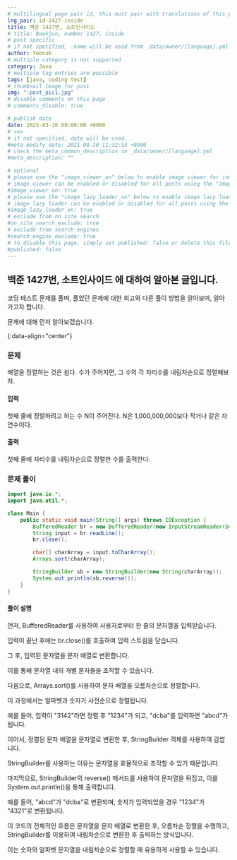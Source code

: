 ```yaml
---
# multilingual page pair id, this must pair with translations of this page. (This name must be unique)
lng_pair: id-1427-inside
title: 백준 1427번, 소트인사이드
# title: Baekjun, number 1427, inside
# post specific
# if not specified, .name will be used from _data/owner/[language].yml
author: Yeonuk
# multiple category is not supported
category: Java
# multiple tag entries are possible
tags: [java, coding test]
# thumbnail image for post
img: ":post_pic1.jpg"
# disable comments on this page
# comments_disable: true

# publish date
date: 2025-03-10 09:00:00 +0900
# seo
# if not specified, date will be used.
#meta_modify_date: 2021-08-10 11:32:53 +0900
# check the meta_common_description in _data/owner/[language].yml
#meta_description: ""

# optional
# please use the "image_viewer_on" below to enable image viewer for individual pages or posts (_posts/ or [language]/_posts folders).
# image viewer can be enabled or disabled for all posts using the "image_viewer_posts: true" setting in _data/conf/main.yml.
#image_viewer_on: true
# please use the "image_lazy_loader_on" below to enable image lazy loader for individual pages or posts (_posts/ or [language]/_posts folders).
# image lazy loader can be enabled or disabled for all posts using the "image_lazy_loader_posts: true" setting in _data/conf/main.yml.
#image_lazy_loader_on: true
# exclude from on site search
#on_site_search_exclude: true
# exclude from search engines
#search_engine_exclude: true
# to disable this page, simply set published: false or delete this file
#published: false
---
```


<!-- outline-start -->

## 백준 1427번, 소트인사이드 에 대하여 알아본 글입니다.

코딩 테스트 문제를 풀며, 풀었던 문제에 대한 회고와 다른 풀이 방법을 알아보며, 알아가고자 합니다.

문제에 대해 먼저 알아보겠습니다.

{:data-align="center"}

<!-- outline-end -->

### 문제

배열을 정렬하는 것은 쉽다. 수가 주어지면, 그 수의 각 자리수를 내림차순으로 정렬해보자.

#### 입력

첫째 줄에 정렬하려고 하는 수 N이 주어진다. N은 1,000,000,000보다 작거나 같은 자연수이다.

#### 출력

첫째 줄에 자리수를 내림차순으로 정렬한 수를 출력한다.

### 문제 풀이

```java
import java.io.*;
import java.util.*;

class Main {
    public static void main(String[] args) throws IOException {
        BufferedReader br = new BufferedReader(new InputStreamReader(System.in));
        String input = br.readLine();
        br.close();

        char[] charArray = input.toCharArray();
        Arrays.sort(charArray);

        StringBuilder sb = new StringBuilder(new String(charArray));
        System.out.println(sb.reverse());
    }
}
```

#### 풀이 설명

먼저, BufferedReader를 사용하여 사용자로부터 한 줄의 문자열을 입력받습니다.

입력이 끝난 후에는 br.close()를 호출하여 입력 스트림을 닫습니다.

그 후, 입력된 문자열을 문자 배열로 변환합니다.

이를 통해 문자열 내의 개별 문자들을 조작할 수 있습니다.

다음으로, Arrays.sort()를 사용하여 문자 배열을 오름차순으로 정렬합니다.

이 과정에서는 알파벳과 숫자가 사전순으로 정렬됩니다.

예를 들어, 입력이 "3142"라면 정렬 후 "1234"가 되고, "dcba"를 입력하면 "abcd"가 됩니다.

이어서, 정렬된 문자 배열을 문자열로 변환한 후, StringBuilder 객체를 사용하여 감쌉니다.

StringBuilder를 사용하는 이유는 문자열을 효율적으로 조작할 수 있기 때문입니다.

마지막으로, StringBuilder의 reverse() 메서드를 사용하여 문자열을 뒤집고, 이를 System.out.println()을 통해 출력합니다.

예를 들어, "abcd"가 "dcba"로 변환되며, 숫자가 입력되었을 경우 "1234"가 "4321"로 변환됩니다.

이 코드의 전체적인 흐름은 문자열을 문자 배열로 변환한 후, 오름차순 정렬을 수행하고, StringBuilder를 이용하여 내림차순으로 변환한 후 출력하는 방식입니다.

이는 숫자와 알파벳 문자열을 내림차순으로 정렬할 때 유용하게 사용할 수 있습니다.
